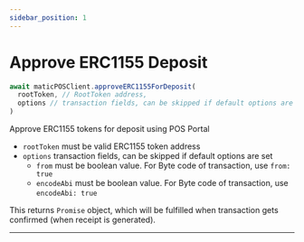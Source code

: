 ```yaml
---
sidebar_position: 1
---
```


# Approve ERC1155 Deposit

```js
await maticPOSClient.approveERC1155ForDeposit(
  rootToken, // RootToken address,
  options // transaction fields, can be skipped if default options are set
)
```

Approve ERC1155 tokens for deposit using POS Portal

- `rootToken` must be valid ERC1155 token address
- `options` transaction fields, can be skipped if default options are set
  - `from` must be boolean value. For Byte code of transaction, use `from: true`
  - `encodeAbi` must be boolean value. For Byte code of transaction, use `encodeAbi: true`

This returns `Promise` object, which will be fulfilled when transaction gets confirmed (when receipt is generated).

---
